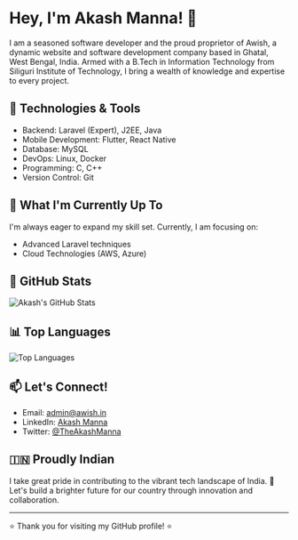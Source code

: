 # Hey, I'm Akash Manna! 👋

I am a seasoned software developer and the proud proprietor of Awish, a dynamic website and software development company based in Ghatal, West Bengal, India. Armed with a B.Tech in Information Technology from Siliguri Institute of Technology, I bring a wealth of knowledge and expertise to every project.

## 🔧 Technologies & Tools

- Backend: Laravel (Expert), J2EE, Java
- Mobile Development: Flutter, React Native
- Database: MySQL
- DevOps: Linux, Docker
- Programming: C, C++
- Version Control: Git

## 🚀 What I'm Currently Up To

I'm always eager to expand my skill set. Currently, I am focusing on:

- Advanced Laravel techniques
- Cloud Technologies (AWS, Azure)

## 🌟 GitHub Stats

![Akash's GitHub Stats](https://github-readme-stats.vercel.app/api?username=Akash-Manna&show_icons=true&theme=radical&include_all_commits=true&count_private=true&hide=prs&hide_title=false)


## 📊 Top Languages

![Top Languages](https://github-readme-stats.vercel.app/api/top-langs/?username=Akash-Manna&layout=compact)

## 📫 Let's Connect!

- Email: [admin@awish.in](mailto:admin@awish.in)
- LinkedIn: [Akash Manna](https://www.linkedin.com/in/akash-manna/)
- Twitter: [@TheAkashManna](https://twitter.com/TheAkashManna)

## 🇮🇳 Proudly Indian

I take great pride in contributing to the vibrant tech landscape of India. 🚀 Let's build a brighter future for our country through innovation and collaboration.

---

⭐️ Thank you for visiting my GitHub profile! ⭐️
